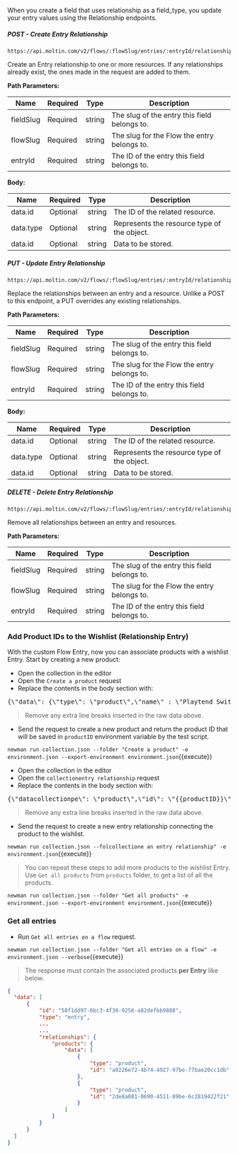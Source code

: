 When you create a field that uses relationship as a field_type, you update your entry values using the Relationship endpoints.


##### POST - Create Entry Relationship

```url
https://api.moltin.com/v2/flows/:flowSlug/entries/:entryId/relationships/:fieldSlug
```

Create an Entry relationship to one or more resources. If any relationships already exist, the ones made in the request are added to them.

**Path Parameters:**

|Name|	Required|	Type|	Description|
|--------|----------|----------|----------|
|fieldSlug|	Required|	string|	The slug of the entry this field belongs to.|
|flowSlug|	Required|	string|	The slug for the Flow the entry belongs to.|
|entryId|	Required|	string|	The ID of the entry this field belongs to.|

**Body:**

|Name|	Required|	Type|	Description|
|--------|----------|----------|----------|
|data.id|	Optional|	string|	The ID of the related resource.|
|data.type|	Optional|	string|	Represents the resource type of the object.|
|data.id|	Optional|	string|	Data to be stored.|


##### PUT - Update Entry Relationship

```url
https://api.moltin.com/v2/flows/:flowSlug/entries/:entryId/relationships/:fieldSlug
```

Replace the relationships between an entry and a resource. Unlike a POST to this endpoint, a PUT overrides any existing relationships.

**Path Parameters:**

|Name|	Required|	Type|	Description|
|--------|----------|----------|----------|
|fieldSlug|	Required|	string|	The slug of the entry this field belongs to.|
|flowSlug|	Required|	string|	The slug for the Flow the entry belongs to.|
|entryId|	Required|	string|	The ID of the entry this field belongs to.|

**Body:**

|Name|	Required|	Type|	Description|
|--------|----------|----------|----------|
|data.id|	Optional|	string|	The ID of the related resource.|
|data.type|	Optional|	string|	Represents the resource type of the object.|
|data.id|	Optional|	string|	Data to be stored.|


##### DELETE - Delete Entry Relationship

```url
https://api.moltin.com/v2/flows/:flowSlug/entries/:entryId/relationships/:fieldSlug
```

Remove all relationships between an entry and resources.

**Path Parameters:**

|Name|	Required|	Type|	Description|
|--------|----------|----------|----------|
|fieldSlug|	Required|	string|	The slug of the entry this field belongs to.|
|flowSlug|	Required|	string|	The slug for the Flow the entry belongs to.|
|entryId|	Required|	string|	The ID of the entry this field belongs to.|


### Add Product IDs to the Wishlist (Relationship Entry)

With the custom Flow Entry, now you can associate products with a wishlist Entry. Start by creating a new product:

* Open the collection in the editor
* Open the `Create a product` request
* Replace the contents in the body section with:

<pre class="file" data-filename="collection.json" data-target="insert" data-marker="#PRODUCT-BODY">
{\"data\": {\"type\": \"product\",\"name\" : \"Playtend Switch Controller Pro Slim\",\"slug\": \"playtend-switch-controller-pro-slim\", \"sku\": \"PSAL01-{COLOUR}-1\",\"manage_stock\": false,\"description\": \"Playtend Switch Controller Pro Slim\",\"status\" : \"live\",\"commodity_type\": \"physical\",\"price\": [{ \"amount\": 7000, \"currency\": \"USD\", \"includes_tax\": true}]}}
</pre>
> Remove any extra line breaks inserted in the raw data above.

* Send the request to create a new product and return the product ID that will be saved in `productID` environment variable by the test script.

`newman run collection.json --folder "Create a product" -e environment.json --export-environment environment.json`{{execute}}

* Open the collection in the editor
* Open the `collectionentry relationship` request
* Replace the contents in the body section with:

<pre class="file" data-filename="collection.json" data-target="insert" data-marker="#ENTRY-REL-BODY">
{\"datacollectionpe\": \"product\",\"id\": \"{{productID}}\"}]}
</pre>
> Remove any extra line breaks inserted in the raw data above.

* Send the request to create a new entry relationship connecting the product to the wishlist.

`newman run collection.json --folcollectione an entry relationship" -e environment.json`{{execute}}

>You can repeat these steps to add more products to the wishlist Entry. Use `Get all products` from `products` folder, to get a list of all the products.

`newman run collection.json --folder "Get all products" -e environment.json --export-environment environment.json`{{execute}}

### Get all entries

* Run `Get all entries on a flow` request.

`newman run collection.json --folder "Get all entries on a flow" -e environment.json --verbose`{{execute}}

>The response must contain the associated products **per Entry** like below.

```json
{
  "data": [
      {
          "id": "58f1dd97-6bc3-4f30-9256-a82defbb9888",
          "type": "entry",
          ...
          ...
          "relationships": {
              "products": {
                  "data": [
                      {
                          "type": "product",
                          "id": "a0226e72-4b74-4927-97be-77bae20cc1db"
                      },
                      {
                          "type": "product",
                          "id": "2de8a081-0690-4511-89be-6c2819422f21"
                      }
                  ]
              }
          }
      }
  ]
}
```